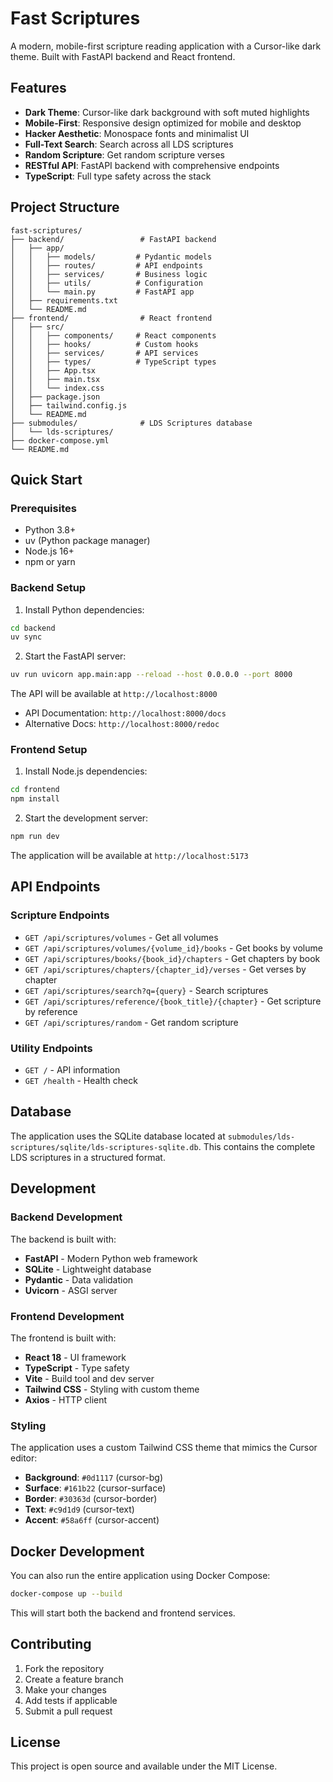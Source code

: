 # Fast Scriptures

A modern, mobile-first scripture reading application with a Cursor-like dark theme. Built with FastAPI backend and React frontend.

## Features

- **Dark Theme**: Cursor-like dark background with soft muted highlights
- **Mobile-First**: Responsive design optimized for mobile and desktop
- **Hacker Aesthetic**: Monospace fonts and minimalist UI
- **Full-Text Search**: Search across all LDS scriptures
- **Random Scripture**: Get random scripture verses
- **RESTful API**: FastAPI backend with comprehensive endpoints
- **TypeScript**: Full type safety across the stack

## Project Structure

```
fast-scriptures/
├── backend/                 # FastAPI backend
│   ├── app/
│   │   ├── models/         # Pydantic models
│   │   ├── routes/         # API endpoints
│   │   ├── services/       # Business logic
│   │   ├── utils/          # Configuration
│   │   └── main.py         # FastAPI app
│   ├── requirements.txt
│   └── README.md
├── frontend/                # React frontend
│   ├── src/
│   │   ├── components/     # React components
│   │   ├── hooks/          # Custom hooks
│   │   ├── services/       # API services
│   │   ├── types/          # TypeScript types
│   │   ├── App.tsx
│   │   ├── main.tsx
│   │   └── index.css
│   ├── package.json
│   ├── tailwind.config.js
│   └── README.md
├── submodules/              # LDS Scriptures database
│   └── lds-scriptures/
├── docker-compose.yml
└── README.md
```

## Quick Start

### Prerequisites

- Python 3.8+
- uv (Python package manager)
- Node.js 16+
- npm or yarn

### Backend Setup

1. Install Python dependencies:
```bash
cd backend
uv sync
```

2. Start the FastAPI server:
```bash
uv run uvicorn app.main:app --reload --host 0.0.0.0 --port 8000
```

The API will be available at `http://localhost:8000`
- API Documentation: `http://localhost:8000/docs`
- Alternative Docs: `http://localhost:8000/redoc`

### Frontend Setup

1. Install Node.js dependencies:
```bash
cd frontend
npm install
```

2. Start the development server:
```bash
npm run dev
```

The application will be available at `http://localhost:5173`

## API Endpoints

### Scripture Endpoints

- `GET /api/scriptures/volumes` - Get all volumes
- `GET /api/scriptures/volumes/{volume_id}/books` - Get books by volume
- `GET /api/scriptures/books/{book_id}/chapters` - Get chapters by book
- `GET /api/scriptures/chapters/{chapter_id}/verses` - Get verses by chapter
- `GET /api/scriptures/search?q={query}` - Search scriptures
- `GET /api/scriptures/reference/{book_title}/{chapter}` - Get scripture by reference
- `GET /api/scriptures/random` - Get random scripture

### Utility Endpoints

- `GET /` - API information
- `GET /health` - Health check

## Database

The application uses the SQLite database located at `submodules/lds-scriptures/sqlite/lds-scriptures-sqlite.db`. This contains the complete LDS scriptures in a structured format.

## Development

### Backend Development

The backend is built with:
- **FastAPI** - Modern Python web framework
- **SQLite** - Lightweight database
- **Pydantic** - Data validation
- **Uvicorn** - ASGI server

### Frontend Development

The frontend is built with:
- **React 18** - UI framework
- **TypeScript** - Type safety
- **Vite** - Build tool and dev server
- **Tailwind CSS** - Styling with custom theme
- **Axios** - HTTP client

### Styling

The application uses a custom Tailwind CSS theme that mimics the Cursor editor:

- **Background**: `#0d1117` (cursor-bg)
- **Surface**: `#161b22` (cursor-surface)
- **Border**: `#30363d` (cursor-border)
- **Text**: `#c9d1d9` (cursor-text)
- **Accent**: `#58a6ff` (cursor-accent)

## Docker Development

You can also run the entire application using Docker Compose:

```bash
docker-compose up --build
```

This will start both the backend and frontend services.

## Contributing

1. Fork the repository
2. Create a feature branch
3. Make your changes
4. Add tests if applicable
5. Submit a pull request

## License

This project is open source and available under the MIT License.
